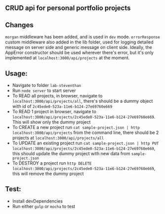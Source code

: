 ## CRUD api for personal portfolio projects
## Changes
`morgan` middleware has been added, and is used in `dev` mode.
`errorResponse` custom middleware also added in the lib folder, used for logging detailed message on server side and generic message on client side. Ideally, the AppError constructor should be used wherever there's error, but it's only implemented at `localhost:3000/api/projects` at the moment.

## Usage:
  * Navigate to folder `lab-steventhan`
  * Run `node server` to start server
  * To READ all projects, in browser, navigate to `localhost:3000/api/projects/all`, there's should be a dummy object with id of `2c45ede0-523a-11e6-b124-27e69760e669`
  * To READ 1 project in browser, navigate to `localhost:3000/api/projects/2c45ede0-523a-11e6-b124-27e69760e669`. This will show only the dummy project
  * To CREATE a new project run `cat sample-project.json | http localhost:3000/api/projects` from the command line, there should be 2 projects at `localhost:3000/api/projects/all`
  * To UPDATE an existing project run `cat sample-project.json | http PUT localhost:3000/api/projects/2c45ede0-523a-11e6-b124-27e69760e669`, this should update the dummy project with new data from `sample-project.json`
  * To DESTROY a project run `http DELETE localhost:3000/api/projects/2c45ede0-523a-11e6-b124-27e69760e669`, this will remove the dummy project

## Test:
  * Install devDependencies
  * Run either `gulp` or `mocha` to test
